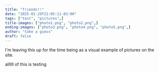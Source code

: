 ```yaml
---
title: "friends!!"
date: "2025-01-29T21:05:11-03:00"
tags: ["test", "pictures",]
title-images: ["photo1.png", "photo2.png",]
ending-images: ["photo3.png", "photo4.png", "photo5.png",]
author: "take a guess"
draft: false
---
```

<!-- introduction -->
I'm leaving this up for the time being as a visual example of pictures on the site.
<!--more-->
<!-- rest of the content -->
allllll of this is testing
